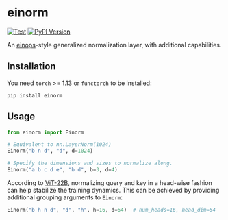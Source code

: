 # einorm

[![Test](https://github.com/junhsss/einorm/actions/workflows/test.yml/badge.svg)](https://github.com/junhsss/einorm/actions/workflows/test.yml)
[![PyPI Version](https://badge.fury.io/py/einorm.svg)](https://badge.fury.io/py/einorm)

An [einops](https://github.com/arogozhnikov/einops)-style generalized normalization layer, with additional capabilities.

## Installation

You need `torch` >= 1.13 or `functorch` to be installed:

```
pip install einorm
```

## Usage

```python
from einorm import Einorm

# Equivalent to nn.LayerNorm(1024)
Einorm("b n d", "d", d=1024)

# Specify the dimensions and sizes to normalize along.
Einorm("a b c d e", "b d", b=3, d=4)
```

According to [ViT-22B](https://arxiv.org/abs/2302.05442), normalizing query and key in a head-wise fashion can help stabilize the training dynamics. This can be achieved by providing additional grouping arguments to `Einorm`:

```python
Einorm("b h n d", "d", "h", h=16, d=64)  # num_heads=16, head_dim=64
```
